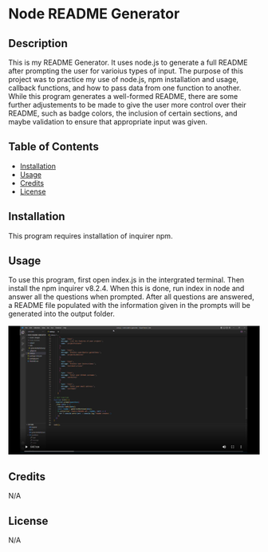 # Node README Generator

## Description

This is my README Generator.  It uses node.js to generate a full README after prompting the user for varioius types of input.  The purpose of this project was to practice my use of node.js, npm installation and usage, callback functions, and how to pass data from one function to another.  While this program generates a well-formed README, there are some further adjustements to be made to give the user more control over their README, such as badge colors, the inclusion of certain sections, and maybe validation to ensure that appropriate input was given. 

## Table of Contents

- [Installation](#installation)
- [Usage](#usage)
- [Credits](#credits)
- [License](#license)

## Installation

This program requires installation of inquirer npm.

## Usage

To use this program, first open index.js in the intergrated terminal.  Then install the npm inquirer v8.2.4.  When this is done, run index in node and answer all the questions when prompted.  After all questions are answered, a README file populated with the information given in the prompts will be generated into the output folder.  

[![Tutorial](./assets/images/tutor-img.png)](https://user-images.githubusercontent.com/117387546/208228069-c379aaaa-e825-4e52-8eff-c82f564dc6bb.mp4)

## Credits

N/A

## License

N/A
